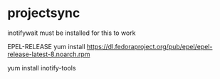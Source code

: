 # projectsync

inotifywait must be installed for this to work

EPEL-RELEASE
yum install https://dl.fedoraproject.org/pub/epel/epel-release-latest-8.noarch.rpm

yum install inotify-tools
